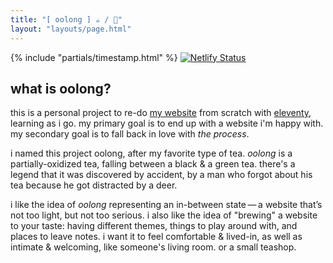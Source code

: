 ```yaml
---
title: "[ oolong ] ☕️ / 🍵"
layout: "layouts/page.html"
---
```


{% include "partials/timestamp.html" %}
[![Netlify Status](https://api.netlify.com/api/v1/badges/f62f3bf3-8450-41d1-be2d-a56d86b2623b/deploy-status)](https://app.netlify.com/sites/ooolong/deploys)

## what is oolong?

this is a personal project to re-do [my website](https://jillian.cloud) from scratch with [eleventy](https://www.11ty.dev/), learning as i go. my primary goal is to end up with a website i'm happy with. my secondary goal is to fall back in love with _the process_.

i named this project oolong, after my favorite type of tea. _oolong_ is a partially-oxidized tea, falling between a black & a green tea. there's a legend that it was discovered by accident, by a man who forgot about his tea because he got distracted by a deer.

i like the idea of _oolong_ representing an in-between state — a website that’s not too light, but not too serious. i also like the idea of "brewing" a website to your taste: having different themes, things to play around with, and places to leave notes. i want it to feel comfortable & lived-in, as well as intimate & welcoming, like someone's living room. or a small teashop.

